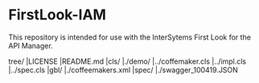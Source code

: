 # FirstLook-IAM 

This repository is intended for use with the InterSytems First Look for the API Manager.

tree/
|LICENSE
|README.md
|cls/
|./demo/
|../coffemaker.cls
|../impl.cls
|../spec.cls
|gbl/
|./coffeemakers.xml
|spec/
|./swagger_100419.JSON